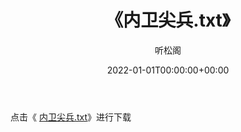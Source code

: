 ﻿---
title:  《内卫尖兵.txt》
date:   2022-01-01T00:00:00+00:00
author: 听松阁
layout: post
permalink: /内卫尖兵/
categories: 小说
tags: [小说]
---

点击《 [内卫尖兵.txt](http://img.660000.xyz/bookstukust/book/bntxt/10/内卫尖兵.txt)》进行下载